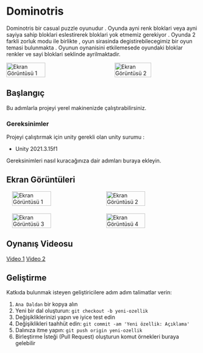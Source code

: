 # Dominotris

Dominotris bir casual puzzle oyunudur . Oyunda ayni renk bloklari veya ayni sayiya sahip bloklari eslestirerek bloklari yok etmemiz gerekiyor .
Oyunda 2 farkli zorluk modu ile birlikte , oyun sirasinda degistirebilecegimiz bir oyun temasi bulunmakta . 
Oyunun oynanisini etkilemesede oyundaki bloklar renkler ve sayi bloklari seklinde ayrilmaktadir.

<div style="display: flex; justify-content: space-between;">
  <img src="https://github.com/esware/Dominotris/assets/48649947/f70664b4-f2fd-467b-b55f-d8f583085856" alt="Ekran Görüntüsü 1" width="45%">
  <img src="https://github.com/esware/Dominotris/assets/48649947/bba9498c-1450-42ed-b0ad-6fd67681e5e8" alt="Ekran Görüntüsü 2" width="43.7%">
</div>


## Başlangıç

Bu adımlarla projeyi yerel makinenizde çalıştırabilirsiniz.

### Gereksinimler

Projeyi çalıştırmak için unity gerekli olan unity surumu :

- Unity 2021.3.15f1

Gereksinimleri nasıl kuracağınıza dair adımları buraya ekleyin.



## Ekran Görüntüleri

<div style="display: flex; justify-content: center;">
  <img src="https://github.com/esware/Dominotris/assets/48649947/b7f73426-d64c-4666-9c25-946824b4b79f.png" alt="Ekran Görüntüsü 1" style="margin-right: 20px;" width="45%">
  <img src="https://github.com/esware/Dominotris/assets/48649947/e14c0e67-84a7-4812-bef4-badb908df904.png" alt="Ekran Görüntüsü 2" width="45%">
</div>
<div style="display: flex; justify-content: center; margin-top: 20px;">
  <img src="https://github.com/esware/Dominotris/assets/48649947/49567b22-1288-43bf-8905-d2300bacf669.png" alt="Ekran Görüntüsü 3" style="margin-right: 20px;" width="45%">
  <img src="https://github.com/esware/Dominotris/assets/48649947/e21f923e-ceb1-474a-a857-e1109479a339.png" alt="Ekran Görüntüsü 4" width="45%">
</div>








## Oynanış Videosu

[Video 1](https://github.com/esware/Dominotris/assets/48649947/95070373-82e4-4757-9a67-406132ea5403)
[Video 2](https://github.com/esware/Dominotris/assets/48649947/39b5e83a-5b8e-40d6-aea0-17e9bc0b2b07)



## Geliştirme

Katkıda bulunmak isteyen geliştiricilere adım adım talimatlar verin:

1. `Ana Daldan` bir kopya alın
2. Yeni bir dal oluşturun: `git checkout -b yeni-ozellik`
3. Değişikliklerinizi yapın ve iyice test edin
4. Değişiklikleri taahhüt edin: `git commit -am 'Yeni özellik: Açıklama'`
5. Dalınıza itme yapın: `git push origin yeni-ozellik`
6. Birleştirme İsteği (Pull Request) oluşturun
komut örnekleri buraya gelebilir
